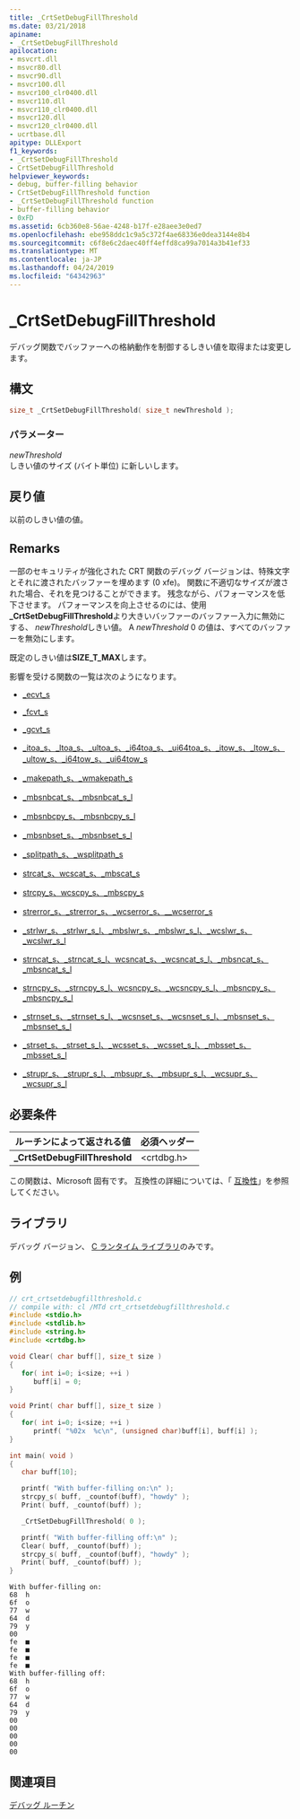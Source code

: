 ```yaml
---
title: _CrtSetDebugFillThreshold
ms.date: 03/21/2018
apiname:
- _CrtSetDebugFillThreshold
apilocation:
- msvcrt.dll
- msvcr80.dll
- msvcr90.dll
- msvcr100.dll
- msvcr100_clr0400.dll
- msvcr110.dll
- msvcr110_clr0400.dll
- msvcr120.dll
- msvcr120_clr0400.dll
- ucrtbase.dll
apitype: DLLExport
f1_keywords:
- _CrtSetDebugFillThreshold
- CrtSetDebugFillThreshold
helpviewer_keywords:
- debug, buffer-filling behavior
- CrtSetDebugFillThreshold function
- _CrtSetDebugFillThreshold function
- buffer-filling behavior
- 0xFD
ms.assetid: 6cb360e8-56ae-4248-b17f-e28aee3e0ed7
ms.openlocfilehash: ebe958ddc1c9a5c372f4ae68336e0dea3144e8b4
ms.sourcegitcommit: c6f8e6c2daec40ff4effd8ca99a7014a3b41ef33
ms.translationtype: MT
ms.contentlocale: ja-JP
ms.lasthandoff: 04/24/2019
ms.locfileid: "64342963"
---
```

# <a name="crtsetdebugfillthreshold"></a>_CrtSetDebugFillThreshold

デバッグ関数でバッファーへの格納動作を制御するしきい値を取得または変更します。

## <a name="syntax"></a>構文

```C
size_t _CrtSetDebugFillThreshold( size_t newThreshold );
```

### <a name="parameters"></a>パラメーター

*newThreshold*<br/>
しきい値のサイズ (バイト単位) に新しいします。

## <a name="return-value"></a>戻り値

以前のしきい値の値。

## <a name="remarks"></a>Remarks

一部のセキュリティが強化された CRT 関数のデバッグ バージョンは、特殊文字とそれに渡されたバッファーを埋めます (0 xfe)。 関数に不適切なサイズが渡された場合、それを見つけることができます。 残念ながら、パフォーマンスを低下させます。 パフォーマンスを向上させるのには、使用 **_CrtSetDebugFillThreshold**より大きいバッファーのバッファー入力に無効にする、 *newThreshold*しきい値。 A *newThreshold* 0 の値は、すべてのバッファーを無効にします。

既定のしきい値は**SIZE_T_MAX**します。

影響を受ける関数の一覧は次のようになります。

- [_ecvt_s](ecvt-s.md)

- [_fcvt_s](fcvt-s.md)

- [_gcvt_s](gcvt-s.md)

- [_itoa_s、_ltoa_s、_ultoa_s、_i64toa_s、_ui64toa_s、_itow_s、_ltow_s、_ultow_s、_i64tow_s、_ui64tow_s](itoa-s-itow-s.md)

- [_makepath_s、_wmakepath_s](makepath-s-wmakepath-s.md)

- [_mbsnbcat_s、_mbsnbcat_s_l](mbsnbcat-s-mbsnbcat-s-l.md)

- [_mbsnbcpy_s、_mbsnbcpy_s_l](mbsnbcpy-s-mbsnbcpy-s-l.md)

- [_mbsnbset_s、_mbsnbset_s_l](mbsnbset-s-mbsnbset-s-l.md)

- [_splitpath_s、_wsplitpath_s](splitpath-s-wsplitpath-s.md)

- [strcat_s、wcscat_s、_mbscat_s](strcat-s-wcscat-s-mbscat-s.md)

- [strcpy_s、wcscpy_s、_mbscpy_s](strcpy-s-wcscpy-s-mbscpy-s.md)

- [strerror_s、_strerror_s、_wcserror_s、\__wcserror_s](strerror-s-strerror-s-wcserror-s-wcserror-s.md)

- [_strlwr_s、_strlwr_s_l、_mbslwr_s、_mbslwr_s_l、_wcslwr_s、_wcslwr_s_l](strlwr-s-strlwr-s-l-mbslwr-s-mbslwr-s-l-wcslwr-s-wcslwr-s-l.md)

- [strncat_s、_strncat_s_l、wcsncat_s、_wcsncat_s_l、_mbsncat_s、_mbsncat_s_l](strncat-s-strncat-s-l-wcsncat-s-wcsncat-s-l-mbsncat-s-mbsncat-s-l.md)

- [strncpy_s、_strncpy_s_l、wcsncpy_s、_wcsncpy_s_l、_mbsncpy_s、_mbsncpy_s_l](strncpy-s-strncpy-s-l-wcsncpy-s-wcsncpy-s-l-mbsncpy-s-mbsncpy-s-l.md)

- [_strnset_s、_strnset_s_l、_wcsnset_s、_wcsnset_s_l、_mbsnset_s、_mbsnset_s_l](strnset-s-strnset-s-l-wcsnset-s-wcsnset-s-l-mbsnset-s-mbsnset-s-l.md)

- [_strset_s、_strset_s_l、_wcsset_s、_wcsset_s_l、_mbsset_s、_mbsset_s_l](strset-s-strset-s-l-wcsset-s-wcsset-s-l-mbsset-s-mbsset-s-l.md)

- [_strupr_s、_strupr_s_l、_mbsupr_s、_mbsupr_s_l、_wcsupr_s、_wcsupr_s_l](strupr-s-strupr-s-l-mbsupr-s-mbsupr-s-l-wcsupr-s-wcsupr-s-l.md)

## <a name="requirements"></a>必要条件

|ルーチンによって返される値|必須ヘッダー|
|-------------|---------------------|
|**_CrtSetDebugFillThreshold**|\<crtdbg.h>|

この関数は、Microsoft 固有です。 互換性の詳細については、「 [互換性](../../c-runtime-library/compatibility.md)」を参照してください。

## <a name="libraries"></a>ライブラリ

デバッグ バージョン、 [C ランタイム ライブラリ](../../c-runtime-library/crt-library-features.md)のみです。

## <a name="example"></a>例

```C
// crt_crtsetdebugfillthreshold.c
// compile with: cl /MTd crt_crtsetdebugfillthreshold.c
#include <stdio.h>
#include <stdlib.h>
#include <string.h>
#include <crtdbg.h>

void Clear( char buff[], size_t size )
{
   for( int i=0; i<size; ++i )
      buff[i] = 0;
}

void Print( char buff[], size_t size )
{
   for( int i=0; i<size; ++i )
      printf( "%02x  %c\n", (unsigned char)buff[i], buff[i] );
}

int main( void )
{
   char buff[10];

   printf( "With buffer-filling on:\n" );
   strcpy_s( buff, _countof(buff), "howdy" );
   Print( buff, _countof(buff) );

   _CrtSetDebugFillThreshold( 0 );

   printf( "With buffer-filling off:\n" );
   Clear( buff, _countof(buff) );
   strcpy_s( buff, _countof(buff), "howdy" );
   Print( buff, _countof(buff) );
}
```

```Output
With buffer-filling on:
68  h
6f  o
77  w
64  d
79  y
00
fe  ■
fe  ■
fe  ■
fe  ■
With buffer-filling off:
68  h
6f  o
77  w
64  d
79  y
00
00
00
00
00
```

## <a name="see-also"></a>関連項目

[デバッグ ルーチン](../../c-runtime-library/debug-routines.md)<br/>
